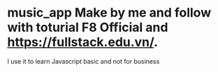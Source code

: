 # music_app Make by me and follow with toturial F8 Official and https://fullstack.edu.vn/.
I use it to learn Javascript basic and not for business

